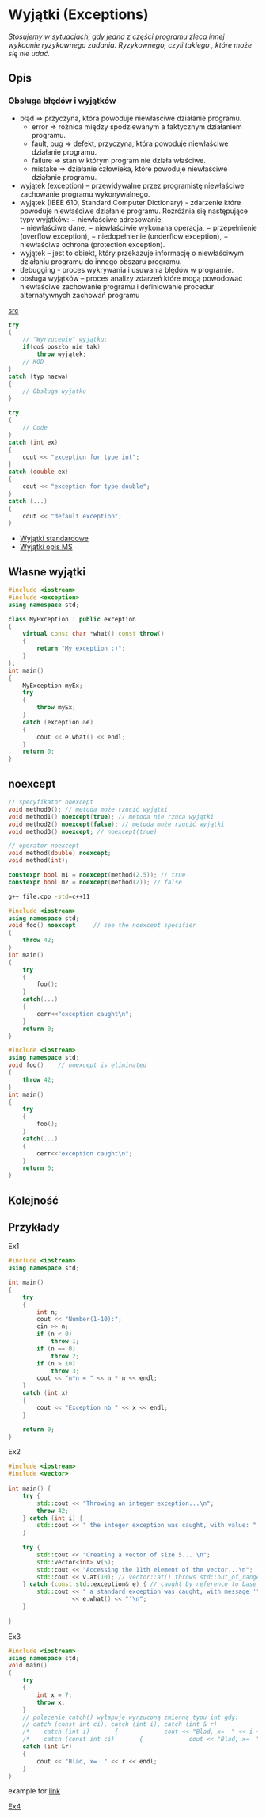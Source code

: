 # Wyjątki (Exceptions)

_Stosujemy w sytuacjach, gdy jedna z części programu zleca innej wykoanie ryzykownego zadania. Ryzykownego, czyli takiego , które może się nie udać._

## Opis

### Obsługa błędów i wyjątków

- błąd => przyczyna, która powoduje niewłaściwe działanie programu. 
  - error => różnica między spodziewanym a faktycznym działaniem programu. 
  - fault, bug => defekt, przyczyna, która powoduje niewłaściwe działanie programu. 
  - failure => stan w którym program nie działa właściwe.  
  - mistake => działanie człowieka, które powoduje niewłaściwe działanie programu. 
- wyjątek (exception) – przewidywalne przez  programistę niewłaściwe zachowanie programu wykonywalnego.   
- wyjątek (IEEE 610, Standard Computer Dictionary) - zdarzenie które powoduje niewłaściwe działanie programu. Rozróżnia się następujące typy wyjątków:
  − niewłaściwe adresowanie,  
  − niewłaściwe dane,
  − niewłaściwie wykonana operacja,
  − przepełnienie (overflow exception),
  − niedopełnienie (underflow exception),
  − niewłaściwa ochrona (protection exception). 
- wyjątek – jest to obiekt, który przekazuje informację o niewłaściwym działaniu programu do innego obszaru  programu.
- debugging - proces wykrywania i usuwania błędów w programie. 
- obsługa wyjątków – proces  analizy zdarzeń które mogą powodować niewłaściwe zachowanie programu i  definiowanie procedur alternatywnych zachowań programu

[src](https://docplayer.pl/57445059-11-1-obsluga-bledow-i-wyjatkow-polecenia-try-throw-catch-cli-c-klasa-exception-9.html)

```cpp
try 
{
    // "Wyrzucenie" wyjątku:
    if(coś poszło nie tak)
        throw wyjątek;
    // KOD
}
catch (typ nazwa) 
{
    // Obsługa wyjątku
}
```
```cpp
try 
{
    // Code
}
catch (int ex) 
{
    cout << "exception for type int";
}
catch (double ex) 
{
    cout << "exception for type double";
}
catch (...) 
{
    cout << "default exception";
}
```

- [Wyjątki standardowe](https://en.cppreference.com/w/cpp/error/exception)
- [Wyjątki opis MS](https://docs.microsoft.com/pl-pl/cpp/cpp/errors-and-exception-handling-modern-cpp?view=msvc-160)

## Własne wyjątki

```cpp
#include <iostream>
#include <exception>
using namespace std;

class MyException : public exception
{
    virtual const char *what() const throw()
    {
        return "My exception :)";
    }
};
int main()
{
    MyException myEx;
    try
    {
        throw myEx;
    }
    catch (exception &e)
    {
        cout << e.what() << endl;
    }
    return 0;
}
```

## noexcept

```cpp
// specyfikator noexcept
void method0(); // metoda może rzucić wyjątki
void method1() noexcept(true); // metoda nie rzuca wyjątki
void method2() noexcept(false); // metoda może rzucić wyjątki
void method3() noexcept; // noexcept(true)
```

```cpp
// operator noexcept
void method(double) noexcept;
void method(int);

constexpr bool m1 = noexcept(method(2.5)); // true
constexpr bool m2 = noexcept(method(2)); // false
```

```bash
g++ file.cpp -std=c++11
```

```cpp
#include <iostream>
using namespace std;
void foo() noexcept     // see the noexcept specifier
{
    throw 42;
}
int main()
{
    try
    {
        foo();
    }
    catch(...)
    {
        cerr<<"exception caught\n";
    }
    return 0;
}
```

```cpp
#include <iostream>
using namespace std;
void foo()    // noexcept is eliminated
{
    throw 42;
}
int main()
{
    try
    {
        foo();
    }
    catch(...)
    {
        cerr<<"exception caught\n";
    }
    return 0;
}
```

## Kolejność



## Przykłady

Ex1
```cpp
#include <iostream>
using namespace std;

int main()
{
	try
	{
		int n;
		cout << "Number(1-10):";
		cin >> n;
		if (n < 0)
			throw 1;
		if (n == 0)
			throw 2;
		if (n > 10)
			throw 3;
		cout << "n*n = " << n * n << endl;
	}
	catch (int x)
	{
		cout << "Exception nb " << x << endl;
	}

	return 0;
}
```

Ex2
```cpp
#include <iostream>
#include <vector>
 
int main() {
    try {
        std::cout << "Throwing an integer exception...\n";
        throw 42;
    } catch (int i) {
        std::cout << " the integer exception was caught, with value: " << i << '\n';
    }
 
    try {
        std::cout << "Creating a vector of size 5... \n";
        std::vector<int> v(5);
        std::cout << "Accessing the 11th element of the vector...\n";
        std::cout << v.at(10); // vector::at() throws std::out_of_range
    } catch (const std::exception& e) { // caught by reference to base
        std::cout << " a standard exception was caught, with message '"
                  << e.what() << "'\n";
    }
 
}
```

Ex3
```cpp
#include <iostream>
using namespace std;
void main()
{
    try
    {
        int x = 7;
        throw x;
    }
    // polecenie catch() wyłapuje wyrzuconą zmienną typu int gdy:
    // catch (const int ci), catch (int i), catch (int & r)
    /*    catch (int i)       {             cout << "Blad, x=  " << i << endl;        } */
    /*    catch (const int ci)       {             cout << "Blad, x=  " << ci << endl;        } */
    catch (int &r)
    {
        cout << "Blad, x=  " << r << endl;
    }
}
```
example for [link](https://docplayer.pl/57445059-11-1-obsluga-bledow-i-wyjatkow-polecenia-try-throw-catch-cli-c-klasa-exception-9.html)


[Ex4](https://docs.microsoft.com/pl-pl/cpp/cpp/exceptions-and-stack-unwinding-in-cpp?view=msvc-160)



